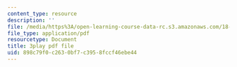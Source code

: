 ```yaml
---
content_type: resource
description: ''
file: /media/https%3A/open-learning-course-data-rc.s3.amazonaws.com/18-01sc-single-variable-calculus-fall-2010/898c79f0c2630bf7c3958fccf46ebe44_4Q37iOyBq44.pdf
file_type: application/pdf
resourcetype: Document
title: 3play pdf file
uid: 898c79f0-c263-0bf7-c395-8fccf46ebe44
---
```

